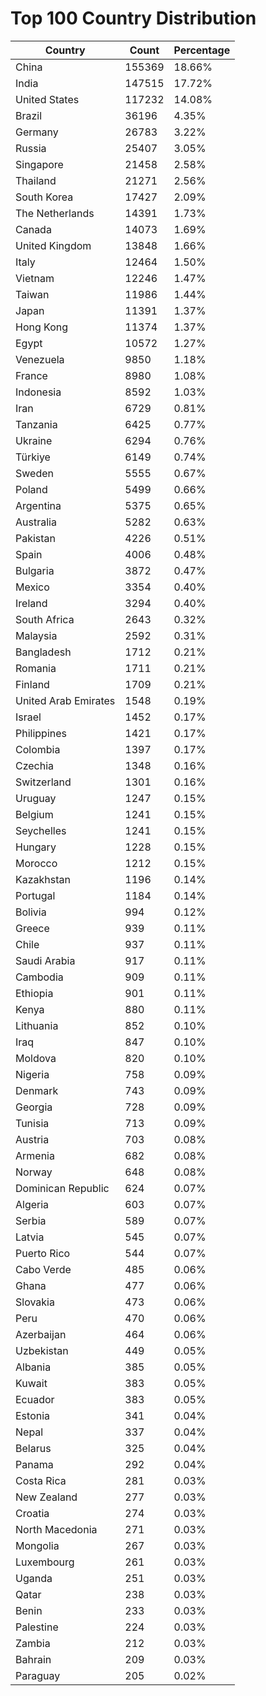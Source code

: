 # Top 100 Country Distribution
| Country | Count | Percentage |
|----|----|----|
| China | 155369 | 18.66% |
| India | 147515 | 17.72% |
| United States | 117232 | 14.08% |
| Brazil | 36196 | 4.35% |
| Germany | 26783 | 3.22% |
| Russia | 25407 | 3.05% |
| Singapore | 21458 | 2.58% |
| Thailand | 21271 | 2.56% |
| South Korea | 17427 | 2.09% |
| The Netherlands | 14391 | 1.73% |
| Canada | 14073 | 1.69% |
| United Kingdom | 13848 | 1.66% |
| Italy | 12464 | 1.50% |
| Vietnam | 12246 | 1.47% |
| Taiwan | 11986 | 1.44% |
| Japan | 11391 | 1.37% |
| Hong Kong | 11374 | 1.37% |
| Egypt | 10572 | 1.27% |
| Venezuela | 9850 | 1.18% |
| France | 8980 | 1.08% |
| Indonesia | 8592 | 1.03% |
| Iran | 6729 | 0.81% |
| Tanzania | 6425 | 0.77% |
| Ukraine | 6294 | 0.76% |
| Türkiye | 6149 | 0.74% |
| Sweden | 5555 | 0.67% |
| Poland | 5499 | 0.66% |
| Argentina | 5375 | 0.65% |
| Australia | 5282 | 0.63% |
| Pakistan | 4226 | 0.51% |
| Spain | 4006 | 0.48% |
| Bulgaria | 3872 | 0.47% |
| Mexico | 3354 | 0.40% |
| Ireland | 3294 | 0.40% |
| South Africa | 2643 | 0.32% |
| Malaysia | 2592 | 0.31% |
| Bangladesh | 1712 | 0.21% |
| Romania | 1711 | 0.21% |
| Finland | 1709 | 0.21% |
| United Arab Emirates | 1548 | 0.19% |
| Israel | 1452 | 0.17% |
| Philippines | 1421 | 0.17% |
| Colombia | 1397 | 0.17% |
| Czechia | 1348 | 0.16% |
| Switzerland | 1301 | 0.16% |
| Uruguay | 1247 | 0.15% |
| Belgium | 1241 | 0.15% |
| Seychelles | 1241 | 0.15% |
| Hungary | 1228 | 0.15% |
| Morocco | 1212 | 0.15% |
| Kazakhstan | 1196 | 0.14% |
| Portugal | 1184 | 0.14% |
| Bolivia | 994 | 0.12% |
| Greece | 939 | 0.11% |
| Chile | 937 | 0.11% |
| Saudi Arabia | 917 | 0.11% |
| Cambodia | 909 | 0.11% |
| Ethiopia | 901 | 0.11% |
| Kenya | 880 | 0.11% |
| Lithuania | 852 | 0.10% |
| Iraq | 847 | 0.10% |
| Moldova | 820 | 0.10% |
| Nigeria | 758 | 0.09% |
| Denmark | 743 | 0.09% |
| Georgia | 728 | 0.09% |
| Tunisia | 713 | 0.09% |
| Austria | 703 | 0.08% |
| Armenia | 682 | 0.08% |
| Norway | 648 | 0.08% |
| Dominican Republic | 624 | 0.07% |
| Algeria | 603 | 0.07% |
| Serbia | 589 | 0.07% |
| Latvia | 545 | 0.07% |
| Puerto Rico | 544 | 0.07% |
| Cabo Verde | 485 | 0.06% |
| Ghana | 477 | 0.06% |
| Slovakia | 473 | 0.06% |
| Peru | 470 | 0.06% |
| Azerbaijan | 464 | 0.06% |
| Uzbekistan | 449 | 0.05% |
| Albania | 385 | 0.05% |
| Kuwait | 383 | 0.05% |
| Ecuador | 383 | 0.05% |
| Estonia | 341 | 0.04% |
| Nepal | 337 | 0.04% |
| Belarus | 325 | 0.04% |
| Panama | 292 | 0.04% |
| Costa Rica | 281 | 0.03% |
| New Zealand | 277 | 0.03% |
| Croatia | 274 | 0.03% |
| North Macedonia | 271 | 0.03% |
| Mongolia | 267 | 0.03% |
| Luxembourg | 261 | 0.03% |
| Uganda | 251 | 0.03% |
| Qatar | 238 | 0.03% |
| Benin | 233 | 0.03% |
| Palestine | 224 | 0.03% |
| Zambia | 212 | 0.03% |
| Bahrain | 209 | 0.03% |
| Paraguay | 205 | 0.02% |
